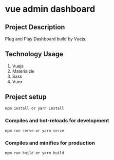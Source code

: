 # vue admin dashboard

## Project Description
Plug and Play Dashboard build by Vuejs.

## Technology Usage
1. Vuejs
2. Materialzie
3. Sass
4. Vuex

## Project setup
```
npm install or yarn install
```

### Compiles and hot-reloads for development
```
npm run serve or yarn serve
```

### Compiles and minifies for production
```
npm run build or yarn build
```

